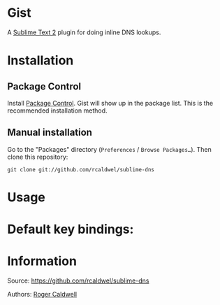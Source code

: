 # Gist

A [Sublime Text 2](http://www.sublimetext.com/) plugin for doing inline DNS lookups.

# Installation

## Package Control

Install [Package Control](http://wbond.net/sublime_packages/package_control). Gist will show up in the package list. This is the recommended installation method.

## Manual installation

Go to the "Packages" directory (`Preferences` / `Browse Packages…`). Then clone this repository:

    git clone git://github.com/rcaldwel/sublime-dns


# Usage



# Default key bindings:



# Information

Source: https://github.com/rcaldwel/sublime-dns

Authors: [Roger Caldwell](https://github.com/rcaldwel/)
